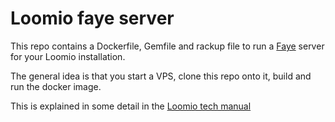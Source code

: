# Loomio faye server

This repo contains a Dockerfile, Gemfile and rackup file to run a
[Faye](http://faye.jcoglan.com/) server for your Loomio installation.

The general idea is that you start a VPS, clone this repo onto it, build and run
the docker image.

This is explained in some detail in the [Loomio tech manual](https://loomio.gitbooks.io/tech-manual/content/setup_faye.html)
